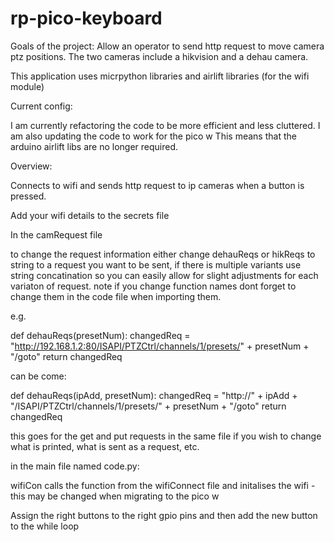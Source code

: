 # rp-pico-keyboard

Goals of the project:
Allow an operator to send http request to move camera ptz positions. The two cameras include a hikvision and a dehau camera.



This application uses micrpython libraries and airlift libraries (for the wifi module)


Current config:

I am currently refactoring the code to be more efficient and less cluttered. I am also updating the code to work for the pico w
This means that the arduino airlift libs are no longer required.


Overview:

Connects to wifi and sends http request to ip cameras when a button is pressed.


Add your wifi details to the secrets file


In the camRequest file

to change the request information either change dehauReqs or hikReqs to string to a request you want to be sent, if there is multiple variants use string concatination so you can easily allow for slight adjustments for each variaton of request. note if you change function names dont forget to change them in the code file when importing them.

e.g.

def dehauReqs(presetNum):
    changedReq = "http://192.168.1.2:80/ISAPI/PTZCtrl/channels/1/presets/" + presetNum + "/goto"
    return changedReq
    
can be come:


def dehauReqs(ipAdd, presetNum):
    changedReq = "http://" + ipAdd + "/ISAPI/PTZCtrl/channels/1/presets/" + presetNum + "/goto"
    return changedReq
    
this goes for the get and put requests in the same file if you wish to change what is printed, what is  sent as a request, etc.


in the main file named code.py:

wifiCon calls the function from the wifiConnect file and initalises the wifi - this may be changed when migrating to the pico w


Assign the right buttons to the right gpio pins and then add the new button to the while loop
